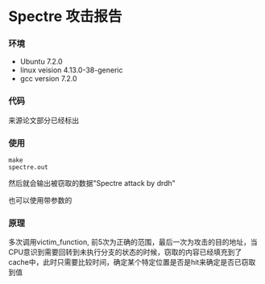 # Spectre 攻击报告
### 环境
- Ubuntu 7.2.0
- linux veision 4.13.0-38-generic
- gcc version 7.2.0

### 代码
来源论文部分已经标出

### 使用
```
make
spectre.out
```
然后就会输出被窃取的数据"Spectre attack by drdh"

也可以使用带参数的

### 原理
多次调用victim_function, 前5次为正确的范围，最后一次为攻击的目的地址，当CPU意识到需要回转到未执行分支的状态的时候，窃取的内容已经填充到了cache中，此时只需要比较时间，确定某个特定位置是否是hit来确定是否已窃取到值
